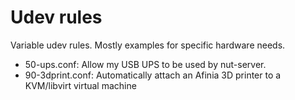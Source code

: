 # Udev rules

Variable udev rules.   Mostly examples for specific hardware needs.

* 50-ups.conf: Allow my USB UPS to be used by nut-server.
* 90-3dprint.conf:  Automatically attach an Afinia 3D printer to a KVM/libvirt virtual machine